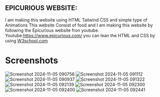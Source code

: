 ## EPICURIOUS WEBSITE:
I am making this website using HTML Tailwind CSS and simple type of Animations This website Consist of food and I am making this 
website by following the Epicurious website fron youtube.
Youtube:https://www.epicurious.com/
you can lean the HTML and CSS by using [W3school.com](https://www.w3schools.com/html/default.asp)
# Screenshots
![Screenshot 2024-11-05 090756](https://github.com/user-attachments/assets/ae8868b5-e094-41ca-8d0d-aae1c543ad3a)
![Screenshot 2024-11-05 091112](https://github.com/user-attachments/assets/279cca99-db5a-4337-8c72-3bec44dd1d39)
![Screenshot 2024-11-05 090937](https://github.com/user-attachments/assets/a4ca9e33-7207-4b70-bd23-f8532f69b2d9)
![Screenshot 2024-11-05 091322](https://github.com/user-attachments/assets/a2ce28ac-e315-4107-a12a-759a7e821adf)
![Screenshot 2024-11-05 092139](https://github.com/user-attachments/assets/b3a97891-6a12-495b-ae3b-f299924c347b)
![Screenshot 2024-11-05 092300](https://github.com/user-attachments/assets/1e22d4a4-3971-4af7-94a3-d64cbdf29d1b)
![Screenshot 2024-11-05 092400](https://github.com/user-attachments/assets/a1c339e4-376a-488b-adfb-f21d78120a32)
![Screenshot 2024-11-05 092441](https://github.com/user-attachments/assets/6e7c0000-7e28-4ec6-ab0d-4282f1693fa7)
